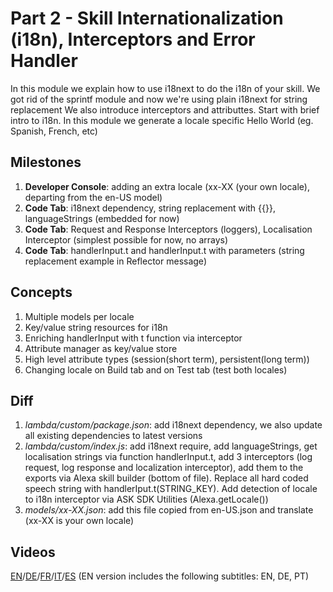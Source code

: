 # Part 2 - Skill Internationalization (i18n), Interceptors and Error Handler

In this module we explain how to use i18next to do the i18n of your skill. We got rid of the sprintf module and now we're using plain i18next for string replacement We also introduce interceptors and attributtes. Start with brief intro to i18n. In this module we generate a locale specific Hello World (eg. Spanish, French, etc)

## Milestones

1. **Developer Console**: adding an extra locale (xx-XX (your own locale), departing from the en-US model)
2. **Code Tab**: i18next dependency, string replacement with {{}}, languageStrings (embedded for now)
3. **Code Tab**: Request and Response Interceptors (loggers), Localisation Interceptor (simplest possible for now, no arrays)
4. **Code Tab**: handlerInput.t and handlerInput.t with parameters (string replacement example in Reflector message)

## Concepts

1. Multiple models per locale
2. Key/value string resources for i18n
3. Enriching handlerInput with t function via interceptor
4. Attribute manager as key/value store
5. High level attribute types (session(short term), persistent(long term))
6. Changing locale on Build tab and on Test tab (test both locales)

## Diff

1. *lambda/custom/package.json*: add i18next dependency, we also update all existing dependencies to latest versions
2. *lambda/custom/index.js*: add i18next require, add languageStrings, get localisation strings via function handlerInput.t, add 3 interceptors (log request, log response and localization interceptor), add them to the exports via Alexa skill builder (bottom of file). Replace all hard coded speech string with handlerIput.t(STRING_KEY). Add detection of locale to i18n interceptor via ASK SDK Utilities (Alexa.getLocale())
3. *models/xx-XX.json*: add this file copied from en-US.json and translate (xx-XX is your own locale)

## Videos

[EN](https://alexa.design/zerotohero2)/[DE](https://alexa.design/de_zerotohero2)/[FR](https://alexa.design/fr_zerotohero2)/[IT](https://alexa.design/it_zerotohero2)/[ES](../README_ES.md)
(EN version includes the following subtitles: EN, DE, PT)
